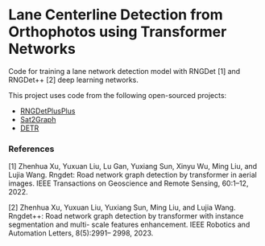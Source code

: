# Lane Centerline Detection from Orthophotos using Transformer Networks

Code for training a lane network detection model with RNGDet [1] and RNGDet++ [2] deep learning networks.

This project uses code from the following open-sourced projects:
* [RNGDetPlusPlus](https://github.com/TonyXuQAQ/RNGDetPlusPlus)
* [Sat2Graph](https://github.com/songtaohe/Sat2Graph)
* [DETR](https://github.com/facebookresearch/detr)

### References
[1] Zhenhua Xu, Yuxuan Liu, Lu Gan, Yuxiang Sun, Xinyu Wu, Ming Liu, and Lujia
Wang. Rngdet: Road network graph detection by transformer in aerial images.
IEEE Transactions on Geoscience and Remote Sensing, 60:1–12, 2022.

[2] Zhenhua Xu, Yuxuan Liu, Yuxiang Sun, Ming Liu, and Lujia Wang. Rngdet++:
Road network graph detection by transformer with instance segmentation and multi-
scale features enhancement. IEEE Robotics and Automation Letters, 8(5):2991–
2998, 2023.

